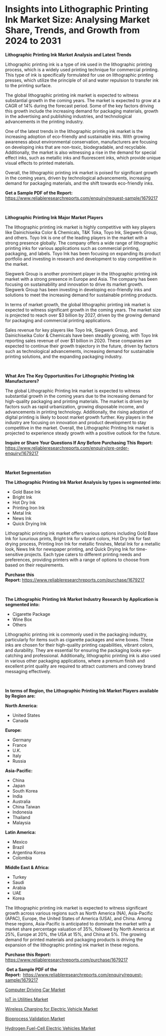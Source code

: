 <p><h1>Insights into Lithographic Printing Ink Market Size: Analysing Market Share, Trends, and Growth from 2024 to 2031</h1></p><p><strong>Lithographic Printing Ink Market Analysis and Latest Trends</strong></p>
<p><p>Lithographic printing ink is a type of ink used in the lithographic printing process, which is a widely used printing technique for commercial printing. This type of ink is specifically formulated for use on lithographic printing presses, which utilize the principle of oil and water repulsion to transfer ink to the printing surface.</p><p>The global lithographic printing ink market is expected to witness substantial growth in the coming years. The market is expected to grow at a CAGR of 14% during the forecast period. Some of the key factors driving this growth include the increasing demand for packaging materials, growth in the advertising and publishing industries, and technological advancements in the printing industry.</p><p>One of the latest trends in the lithographic printing ink market is the increasing adoption of eco-friendly and sustainable inks. With growing awareness about environmental conservation, manufacturers are focusing on developing inks that are non-toxic, biodegradable, and recyclable. Additionally, the market is also witnessing a rise in the demand for special effect inks, such as metallic inks and fluorescent inks, which provide unique visual effects to printed materials.</p><p>Overall, the lithographic printing ink market is poised for significant growth in the coming years, driven by technological advancements, increasing demand for packaging materials, and the shift towards eco-friendly inks.</p></p>
<p><strong>Get a Sample PDF of the Report:&nbsp;</strong> <a href="https://www.reliableresearchreports.com/enquiry/request-sample/1679217">https://www.reliableresearchreports.com/enquiry/request-sample/1679217</a></p>
<p>&nbsp;</p>
<p><strong>Lithographic Printing Ink Major Market Players</strong></p>
<p><p>The lithographic printing ink market is highly competitive with key players like Dainichiseika Color & Chemicals, T&K Toka, Toyo Ink, Siegwerk Group, and others. Toyo Ink is one of the leading players in the market with a strong presence globally. The company offers a wide range of lithographic printing inks for various applications such as commercial printing, packaging, and labels. Toyo Ink has been focusing on expanding its product portfolio and investing in research and development to stay competitive in the market.</p><p>Siegwerk Group is another prominent player in the lithographic printing ink market with a strong presence in Europe and Asia. The company has been focusing on sustainability and innovation to drive its market growth. Siegwerk Group has been investing in developing eco-friendly inks and solutions to meet the increasing demand for sustainable printing products.</p><p>In terms of market growth, the global lithographic printing ink market is expected to witness significant growth in the coming years. The market size is projected to reach over $3 billion by 2027, driven by the growing demand for packaging and commercial printing applications.</p><p>Sales revenue for key players like Toyo Ink, Siegwerk Group, and Dainichiseika Color & Chemicals have been steadily growing, with Toyo Ink reporting sales revenue of over $1 billion in 2020. These companies are expected to continue their growth trajectory in the future, driven by factors such as technological advancements, increasing demand for sustainable printing solutions, and the expanding packaging industry.</p></p>
<p>&nbsp;</p>
<p><strong>What Are The Key Opportunities For Lithographic Printing Ink Manufacturers?</strong></p>
<p><p>The global Lithographic Printing Ink market is expected to witness substantial growth in the coming years due to the increasing demand for high-quality packaging and printing materials. The market is driven by factors such as rapid urbanization, growing disposable income, and advancements in printing technology. Additionally, the rising adoption of digital printing is likely to boost market growth further. Key players in the industry are focusing on innovation and product development to stay competitive in the market. Overall, the Lithographic Printing Ink market is projected to experience steady growth with a positive outlook for the future.</p></p>
<p><strong>Inquire or Share Your Questions If Any Before Purchasing This Report:</strong> <a href="https://www.reliableresearchreports.com/enquiry/pre-order-enquiry/1679217">https://www.reliableresearchreports.com/enquiry/pre-order-enquiry/1679217</a></p>
<p>&nbsp;</p>
<p><strong>Market Segmentation</strong></p>
<p><strong>The Lithographic Printing Ink Market Analysis by types is segmented into:</strong></p>
<p><ul><li>Gold Base Ink</li><li>Bright Ink</li><li>Hot Dry Ink</li><li>Printing Iron Ink</li><li>Metal Ink</li><li>News Ink</li><li>Quick Drying Ink</li></ul></p>
<p><p>Lithographic printing ink market offers various options including Gold Base Ink for luxurious prints, Bright Ink for vibrant colors, Hot Dry Ink for fast drying process, Printing Iron Ink for metallic finishes, Metal Ink for a metallic look, News Ink for newspaper printing, and Quick Drying Ink for time-sensitive projects. Each type caters to different printing needs and preferences, providing printers with a range of options to choose from based on their requirements.</p></p>
<p><strong>Purchase this Report:&nbsp;</strong><a href="https://www.reliableresearchreports.com/purchase/1679217">https://www.reliableresearchreports.com/purchase/1679217</a></p>
<p>&nbsp;</p>
<p><strong>The Lithographic Printing Ink Market Industry Research by Application is segmented into:</strong></p>
<p><ul><li>Cigarette Package</li><li>Wine Box</li><li>Others</li></ul></p>
<p><p>Lithographic printing ink is commonly used in the packaging industry, particularly for items such as cigarette packages and wine boxes. These inks are chosen for their high-quality printing capabilities, vibrant colors, and durability. They are essential for ensuring the packaging looks eye-catching and professional. Additionally, lithographic printing ink is also used in various other packaging applications, where a premium finish and excellent print quality are required to attract customers and convey brand messaging effectively.</p></p>
<p>&nbsp;</p>
<p><strong>In terms of Region, the Lithographic Printing Ink Market Players available by Region are:</strong></p>
<p>
    <p> <strong> North America: </strong>
        <ul>
            <li>United States</li>
            <li>Canada</li>
        </ul>
        </p> 
    <p> <strong> Europe: </strong>
        <ul>
            <li>Germany</li>
            <li>France</li>
            <li>U.K.</li>
            <li>Italy</li>
            <li>Russia</li>
        </ul>
        </p> 
    <p> <strong> Asia-Pacific: </strong>
        <ul>
            <li>China</li>
            <li>Japan</li>
            <li>South Korea</li>
            <li>India</li>
            <li>Australia</li>
            <li>China Taiwan</li>
            <li>Indonesia</li>
            <li>Thailand</li>
            <li>Malaysia</li>
        </ul>
        </p> 
    <p> <strong> Latin America: </strong>
        <ul>
            <li>Mexico</li>
            <li>Brazil</li>
            <li>Argentina Korea</li>
            <li>Colombia</li>
        </ul>
        </p> 
    <p> <strong> Middle East & Africa: </strong>
        <ul>
            <li>Turkey</li>
            <li>Saudi</li>
            <li>Arabia</li>
            <li>UAE</li>
            <li>Korea</li>
        </ul>
    </p>
    </p>
<p><p>The lithographic printing ink market is expected to witness significant growth across various regions such as North America (NA), Asia-Pacific (APAC), Europe, the United States of America (USA), and China. Among these regions, Asia-Pacific is anticipated to dominate the market with a market share percentage valuation of 35%, followed by North America at 25%, Europe at 20%, the USA at 15%, and China at 5%. The growing demand for printed materials and packaging products is driving the expansion of the lithographic printing ink market in these regions.</p></p>
<p><strong>Purchase this Report: </strong><a href="https://www.reliableresearchreports.com/purchase/1679217">https://www.reliableresearchreports.com/purchase/1679217</a></p>
<p>&nbsp;<strong>Get a Sample PDF of the Report:&nbsp;&nbsp;</strong><a href="https://www.reliableresearchreports.com/enquiry/request-sample/1679217">https://www.reliableresearchreports.com/enquiry/request-sample/1679217</a></p>
<p><strong></strong></p>
<p><p><a href="https://github.com/santosh758595/Market-Research-Report-List-3/blob/main/computer-driving-car-market.md">Computer Driving Car Market</a></p><p><a href="https://medium.com/@crystalpierce09/iot-in-utilities-market-exploring-market-share-market-trends-and-future-growth-0cc6e65ced3c">IoT in Utilities Market</a></p><p><a href="https://medium.com/@crystalpierce09/wireless-charging-for-electric-vehicle-market-analysis-its-cagr-market-segmentation-and-global-73f1e33b0cca">Wireless Charging for Electric Vehicle Market</a></p><p><a href="https://medium.com/@tammyfreeman2022/bioprocess-validation-market-trends-and-market-analysis-forecasted-for-period-2024-2031-dfd2621e2336">Bioprocess Validation Market</a></p><p><a href="https://github.com/mbisetmhermsr/Market-Research-Report-List-1/blob/main/hydrogen-fuel-cell-electric-vehicles-market.md">Hydrogen Fuel-Cell Electric Vehicles Market</a></p></p>